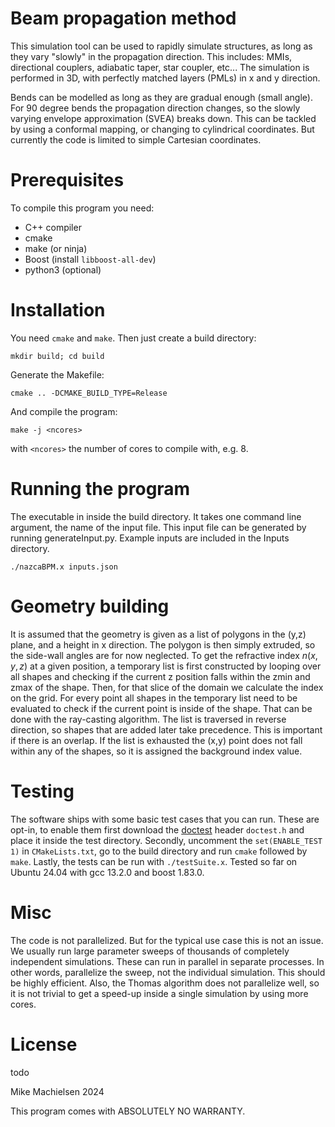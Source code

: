 # Beam propagation method
This simulation tool can be used to rapidly simulate structures, as long as they vary "slowly" in the propagation direction.
This includes: MMIs, directional couplers, adiabatic taper, star coupler, etc...
The simulation is performed in 3D, with perfectly matched layers (PMLs) in x and y direction.

Bends can be modelled as long as they are gradual enough (small angle). For 90 degree bends the propagation direction changes, so the slowly varying envelope approximation (SVEA) breaks down.
This can be tackled by using a conformal mapping, or changing to cylindrical coordinates. But currently the code is limited to simple Cartesian coordinates.

# Prerequisites

To compile this program you need:
* C++ compiler
* cmake
* make (or ninja)
* Boost (install `libboost-all-dev`)
* python3 (optional)

# Installation

You need `cmake` and `make`. Then just create a build directory:

`mkdir build; cd build`

Generate the Makefile:

`cmake .. -DCMAKE_BUILD_TYPE=Release`

And compile the program:

`make -j <ncores>`

with `<ncores>` the number of cores to compile with, e.g. 8.

# Running the program
The executable in inside the build directory. It takes one command line argument, the name of the input file.
This input file can be generated by running generateInput.py. Example inputs are included in the Inputs directory.

`./nazcaBPM.x inputs.json`

# Geometry building

It is assumed that the geometry is given as a list of polygons in the (y,z) plane, and a height in x direction. The polygon is then simply extruded, so the side-wall angles are for now neglected.
To get the refractive index $n(x,y,z)$ at a given position, a temporary list is first constructed by looping over all shapes and checking if the current z position falls within the zmin and zmax of the shape.
Then, for that slice of the domain we calculate the index on the grid. For every point all shapes in the temporary list need to be evaluated to check if the current point is inside of the shape.
That can be done with the ray-casting algorithm. The list is traversed in reverse direction, so shapes that are added later take precedence.
This is important if there is an overlap. If the list is exhausted the (x,y) point does not fall within any of the shapes, so it is assigned the background index value.

# Testing

The software ships with some basic test cases that you can run. These are opt-in, to enable them first download the [doctest](https://github.com/doctest/doctest) header ``doctest.h`` and place it inside the test directory. Secondly, uncomment the `set(ENABLE_TEST 1)` in `CMakeLists.txt`, go to the build directory and run `cmake` followed by `make`. Lastly, the tests can be run with ``./testSuite.x``. Tested so far on Ubuntu 24.04 with gcc 13.2.0 and boost 1.83.0.

# Misc

The code is not parallelized. But for the typical use case this is not an issue. We usually run large parameter sweeps of thousands of completely independent simulations.
These can run in parallel in separate processes. In other words, parallelize the sweep, not the individual simulation.
This should be highly efficient. Also, the Thomas algorithm does not parallelize well, so it is not trivial to get a speed-up inside a single simulation by using more cores.


# License
todo

Mike Machielsen 2024

This program comes with ABSOLUTELY NO WARRANTY.